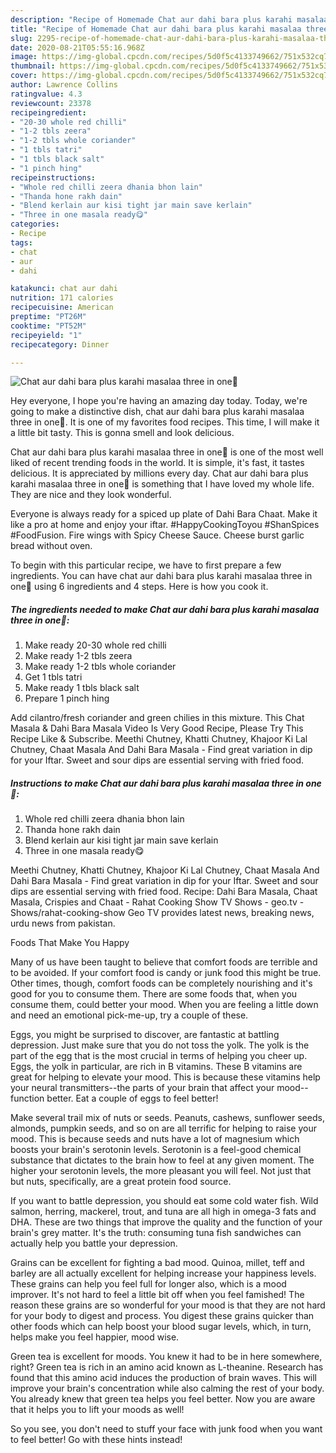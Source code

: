 ```yaml
---
description: "Recipe of Homemade Chat aur dahi bara plus karahi masalaa three in one🤩"
title: "Recipe of Homemade Chat aur dahi bara plus karahi masalaa three in one🤩"
slug: 2295-recipe-of-homemade-chat-aur-dahi-bara-plus-karahi-masalaa-three-in-one
date: 2020-08-21T05:55:16.968Z
image: https://img-global.cpcdn.com/recipes/5d0f5c4133749662/751x532cq70/chat-aur-dahi-bara-plus-karahi-masalaa-three-in-one🤩-recipe-main-photo.jpg
thumbnail: https://img-global.cpcdn.com/recipes/5d0f5c4133749662/751x532cq70/chat-aur-dahi-bara-plus-karahi-masalaa-three-in-one🤩-recipe-main-photo.jpg
cover: https://img-global.cpcdn.com/recipes/5d0f5c4133749662/751x532cq70/chat-aur-dahi-bara-plus-karahi-masalaa-three-in-one🤩-recipe-main-photo.jpg
author: Lawrence Collins
ratingvalue: 4.3
reviewcount: 23378
recipeingredient:
- "20-30 whole red chilli"
- "1-2 tbls zeera"
- "1-2 tbls whole coriander"
- "1 tbls tatri"
- "1 tbls black salt"
- "1 pinch hing"
recipeinstructions:
- "Whole red chilli zeera dhania bhon lain"
- "Thanda hone rakh dain"
- "Blend kerlain aur kisi tight jar main save kerlain"
- "Three in one masala ready😋"
categories:
- Recipe
tags:
- chat
- aur
- dahi

katakunci: chat aur dahi 
nutrition: 171 calories
recipecuisine: American
preptime: "PT26M"
cooktime: "PT52M"
recipeyield: "1"
recipecategory: Dinner

---
```



![Chat aur dahi bara plus karahi masalaa three in one🤩](https://img-global.cpcdn.com/recipes/5d0f5c4133749662/751x532cq70/chat-aur-dahi-bara-plus-karahi-masalaa-three-in-one🤩-recipe-main-photo.jpg)

Hey everyone, I hope you're having an amazing day today. Today, we're going to make a distinctive dish, chat aur dahi bara plus karahi masalaa three in one🤩. It is one of my favorites food recipes. This time, I will make it a little bit tasty. This is gonna smell and look delicious.

Chat aur dahi bara plus karahi masalaa three in one🤩 is one of the most well liked of recent trending foods in the world. It is simple, it's fast, it tastes delicious. It is appreciated by millions every day. Chat aur dahi bara plus karahi masalaa three in one🤩 is something that I have loved my whole life. They are nice and they look wonderful.

Everyone is always ready for a spiced up plate of Dahi Bara Chaat. Make it like a pro at home and enjoy your iftar. #HappyCookingToyou #ShanSpices #FoodFusion. Fire wings with Spicy Cheese Sauce. Cheese burst garlic bread without oven.


To begin with this particular recipe, we have to first prepare a few ingredients. You can have chat aur dahi bara plus karahi masalaa three in one🤩 using 6 ingredients and 4 steps. Here is how you cook it.

<!--inarticleads1-->

##### The ingredients needed to make Chat aur dahi bara plus karahi masalaa three in one🤩:

1. Make ready 20-30 whole red chilli
1. Make ready 1-2 tbls zeera
1. Make ready 1-2 tbls whole coriander
1. Get 1 tbls tatri
1. Make ready 1 tbls black salt
1. Prepare 1 pinch hing


Add cilantro/fresh coriander and green chilies in this mixture. This Chat Masala &amp; Dahi Bara Masala Video Is Very Good Recipe, Please Try This Recipe Like &amp; Subscribe. Meethi Chutney, Khatti Chutney, Khajoor Ki Lal Chutney, Chaat Masala And Dahi Bara Masala - Find great variation in dip for your Iftar. Sweet and sour dips are essential serving with fried food. 

<!--inarticleads2-->

##### Instructions to make Chat aur dahi bara plus karahi masalaa three in one🤩:

1. Whole red chilli zeera dhania bhon lain
1. Thanda hone rakh dain
1. Blend kerlain aur kisi tight jar main save kerlain
1. Three in one masala ready😋


Meethi Chutney, Khatti Chutney, Khajoor Ki Lal Chutney, Chaat Masala And Dahi Bara Masala - Find great variation in dip for your Iftar. Sweet and sour dips are essential serving with fried food. Recipe: Dahi Bara Masala, Chaat Masala, Crispies and Chaat - Rahat Cooking Show TV Shows - geo.tv - Shows/rahat-cooking-show Geo TV provides latest news, breaking news, urdu news from pakistan. 

Foods That Make You Happy


Many of us have been taught to believe that comfort foods are terrible and to be avoided. If your comfort food is candy or junk food this might be true. Other times, though, comfort foods can be completely nourishing and it's good for you to consume them. There are some foods that, when you consume them, could better your mood. When you are feeling a little down and need an emotional pick-me-up, try a couple of these.

Eggs, you might be surprised to discover, are fantastic at battling depression. Just make sure that you do not toss the yolk. The yolk is the part of the egg that is the most crucial in terms of helping you cheer up. Eggs, the yolk in particular, are rich in B vitamins. These B vitamins are great for helping to elevate your mood. This is because these vitamins help your neural transmitters--the parts of your brain that affect your mood--function better. Eat a couple of eggs to feel better!

Make several trail mix of nuts or seeds. Peanuts, cashews, sunflower seeds, almonds, pumpkin seeds, and so on are all terrific for helping to raise your mood. This is because seeds and nuts have a lot of magnesium which boosts your brain's serotonin levels. Serotonin is a feel-good chemical substance that dictates to the brain how to feel at any given moment. The higher your serotonin levels, the more pleasant you will feel. Not just that but nuts, specifically, are a great protein food source.

If you want to battle depression, you should eat some cold water fish. Wild salmon, herring, mackerel, trout, and tuna are all high in omega-3 fats and DHA. These are two things that improve the quality and the function of your brain's grey matter. It's the truth: consuming tuna fish sandwiches can actually help you battle your depression. 

Grains can be excellent for fighting a bad mood. Quinoa, millet, teff and barley are all actually excellent for helping increase your happiness levels. These grains can help you feel full for longer also, which is a mood improver. It's not hard to feel a little bit off when you feel famished! The reason these grains are so wonderful for your mood is that they are not hard for your body to digest and process. You digest these grains quicker than other foods which can help boost your blood sugar levels, which, in turn, helps make you feel happier, mood wise.

Green tea is excellent for moods. You knew it had to be in here somewhere, right? Green tea is rich in an amino acid known as L-theanine. Research has found that this amino acid induces the production of brain waves. This will improve your brain's concentration while also calming the rest of your body. You already knew that green tea helps you feel better. Now you are aware that it helps you to lift your moods as well!

So you see, you don't need to stuff your face with junk food when you want to feel better! Go  with  these hints  instead!

